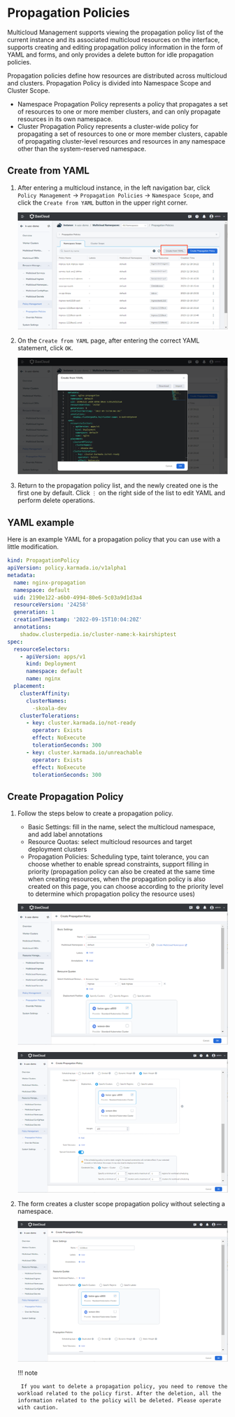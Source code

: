 # Propagation Policies

Multicloud Management supports viewing the propagation policy list of the current instance and its associated multicloud resources on the interface, supports creating and editing propagation policy information in the form of YAML and forms, and only provides a delete button for idle propagation policies.

Propagation policies define how resources are distributed across multicloud and clusters. Propagation Policy is divided into Namespace Scope and Cluster Scope.

- Namespace Propagation Policy represents a policy that propagates a set of resources to one or more member clusters, and can only propagate resources in its own namespace.
- Cluster Propagation Policy represents a cluster-wide policy for propagating a set of resources to one or more member clusters, capable of propagating cluster-level resources and resources in any namespace other than the system-reserved namespace.

## Create from YAML

1. After entering a multicloud instance, in the left navigation bar, click `Policy Management` -> `Propagation Policies` -> `Namespace Scope`, and click the `Create from YAML` button in the upper right corner.

    ![Namespace YAML PP](../images/pp01.png)

2. On the `Create from YAML` page, after entering the correct YAML statement, click `OK`.

    ![Input YAML](../images/pp02.png)

3. Return to the propagation policy list, and the newly created one is the first one by default. Click `⋮` on the right side of the list to edit YAML and perform delete operations.

## YAML example

Here is an example YAML for a propagation policy that you can use with a little modification.

```yaml title="YAML example"
kind: PropagationPolicy
apiVersion: policy.karmada.io/v1alpha1
metadata:
  name: nginx-propagation
  namespace: default
  uid: 2190e122-a6b0-4994-80e6-5c03a9d1d3a4
  resourceVersion: '24258'
  generation: 1
  creationTimestamp: '2022-09-15T10:04:20Z'
  annotations:
    shadow.clusterpedia.io/cluster-name:k-kairshiptest
spec:
  resourceSelectors:
    - apiVersion: apps/v1
      kind: Deployment
      namespace: default
      name: nginx
  placement:
    clusterAffinity:
      clusterNames:
        -skoala-dev
    clusterTolerations:
      - key: cluster.karmada.io/not-ready
        operator: Exists
        effect: NoExecute
        tolerationSeconds: 300
      - key: cluster.karmada.io/unreachable
        operator: Exists
        effect: NoExecute
        tolerationSeconds: 300
```

## Create Propagation Policy

1. Follow the steps below to create a propagation policy.

    - Basic Settings: fill in the name, select the multicloud namespace, and add label annotations
    - Resource Quotas: select multicloud resources and target deployment clusters
    - Propagation Policies: Scheduling type, taint tolerance, you can choose whether to enable spread constraints, support filling in priority (propagation policy can also be created at the same time when creating resources, when the propagation policy is also created on this page, you can choose according to the priority level to determine which propagation policy the resource uses)

    ![Create Namespace PP](../images/pp-new01.png)

    ![Fill the Form](../images/pp-new02.png)

2. The form creates a cluster scope propagation policy without selecting a namespace.

    ![Create Cluster PP](../images/pp-new03.png)

    !!! note

        If you want to delete a propagation policy, you need to remove the workload related to the policy first. After the deletion, all the information related to the policy will be deleted. Please operate with caution.
